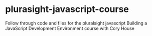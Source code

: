 # plurasight-javascript-course
Follow through code and files for the pluralsight javascript Building a JavaScript Development Environment course with Cory House
